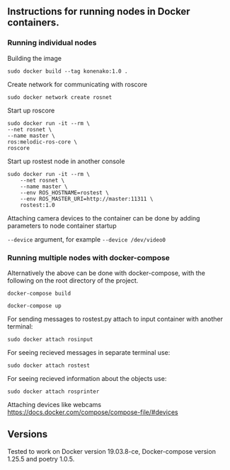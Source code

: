 ## Instructions for running nodes in Docker containers.

### Running individual nodes

Building the image

`sudo docker build --tag konenako:1.0 .`

Create network for communicating with roscore

`sudo docker network create rosnet`

Start up roscore
```
sudo docker run -it --rm \
--net rosnet \
--name master \
ros:melodic-ros-core \
roscore
```
Start up rostest node in another console
```
sudo docker run -it --rm \
    --net rosnet \
    --name master \
    --env ROS_HOSTNAME=rostest \
    --env ROS_MASTER_URI=http://master:11311 \
    rostest:1.0
```
Attaching camera devices to the container can be done by adding parameters to node container startup

`--device` argument, for example `--device /dev/video0`

### Running multiple nodes with docker-compose

Alternatively the above can be done with docker-compose, with the following on the root directory of the project.

`docker-compose build`

`docker-compose up`

For sending messages to rostest.py attach to input container with another terminal:

`sudo docker attach rosinput`

For seeing recieved messages in separate terminal use:

`sudo docker attach rostest`

For seeing recieved information about the objects use:

`sudo docker attach rosprinter`


Attaching devices like webcams
https://docs.docker.com/compose/compose-file/#devices

## Versions

Tested to work on Docker version 19.03.8-ce, Docker-compose version 1.25.5 and poetry 1.0.5.
